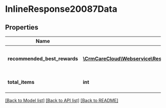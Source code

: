 # InlineResponse20087Data

## Properties
Name | Type | Description | Notes
------------ | ------------- | ------------- | -------------
**recommended_best_rewards** | [**\CrmCareCloud\Webservice\RestApi\Client\Model\RecommendedReward[]**](RecommendedReward.md) | List of the best rewards for POS | [optional] 
**total_items** | **int** | Count of all found rewards | [optional] 

[[Back to Model list]](../../README.md#documentation-for-models) [[Back to API list]](../../README.md#documentation-for-api-endpoints) [[Back to README]](../../README.md)

